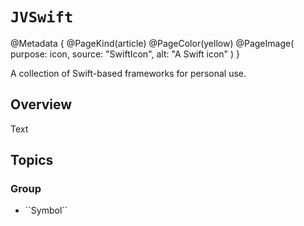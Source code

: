 # ``JVSwift``
@Metadata {
	@PageKind(article)
	@PageColor(yellow)
	@PageImage(
			   purpose: icon, 
			   source: "SwiftIcon", 
			   alt: "A Swift icon"
			   )
}

A collection of Swift-based frameworks for personal use.

## Overview

<!--@START_MENU_TOKEN@-->Text<!--@END_MENU_TOKEN@-->

## Topics

### <!--@START_MENU_TOKEN@-->Group<!--@END_MENU_TOKEN@-->

- <!--@START_MENU_TOKEN@-->``Symbol``<!--@END_MENU_TOKEN@-->
